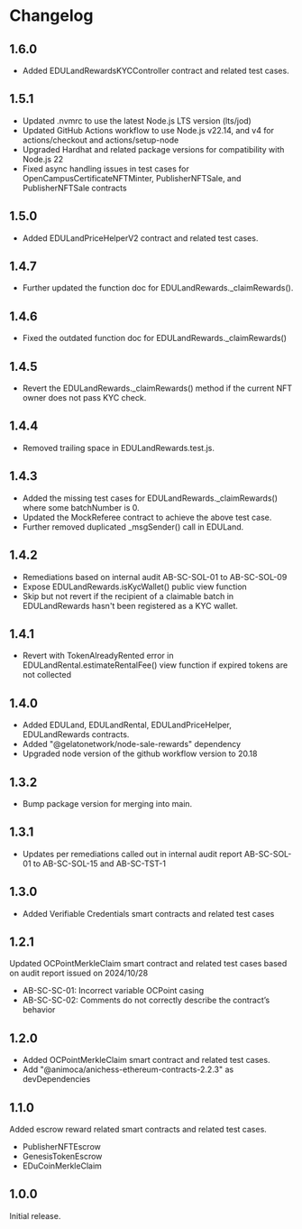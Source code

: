 # Changelog

## 1.6.0
- Added EDULandRewardsKYCController contract and related test cases. 

## 1.5.1

- Updated .nvmrc to use the latest Node.js LTS version (lts/jod)
- Updated GitHub Actions workflow to use Node.js v22.14, and v4 for actions/checkout and actions/setup-node
- Upgraded Hardhat and related package versions for compatibility with Node.js 22
- Fixed async handling issues in test cases for OpenCampusCertificateNFTMinter, PublisherNFTSale, and PublisherNFTSale contracts

## 1.5.0

- Added EDULandPriceHelperV2 contract and related test cases. 

## 1.4.7

- Further updated the function doc for EDULandRewards._claimRewards().

## 1.4.6

- Fixed the outdated function doc for EDULandRewards._claimRewards()

## 1.4.5

- Revert the EDULandRewards._claimRewards() method if the current NFT owner does not pass KYC check.

## 1.4.4

- Removed trailing space in EDULandRewards.test.js.

## 1.4.3

- Added the missing test cases for EDULandRewards._claimRewards() where some batchNumber is 0.
- Updated the MockReferee contract to achieve the above test case.
- Further removed duplicated _msgSender() call in EDULand.

## 1.4.2

- Remediations based on internal audit AB-SC-SOL-01 to AB-SC-SOL-09
- Expose EDULandRewards.isKycWallet() public view function
- Skip but not revert if the recipient of a claimable batch in EDULandRewards hasn't been registered as a KYC wallet.

## 1.4.1

- Revert with TokenAlreadyRented error in EDULandRental.estimateRentalFee() view function if expired tokens are not collected

## 1.4.0

- Added EDULand, EDULandRental, EDULandPriceHelper, EDULandRewards contracts.
- Added "@gelatonetwork/node-sale-rewards" dependency
- Upgraded node version of the github workflow version to 20.18

## 1.3.2

- Bump package version for merging into main.

## 1.3.1

- Updates per remediations called out in internal audit report AB-SC-SOL-01 to AB-SC-SOL-15 and AB-SC-TST-1

## 1.3.0

- Added Verifiable Credentials smart contracts and related test cases

## 1.2.1

Updated OCPointMerkleClaim smart contract and related test cases based on audit report issued on 2024/10/28

- AB-SC-SC-01: Incorrect variable OCPoint casing
- AB-SC-SC-02: Comments do not correctly describe the contract’s behavior

## 1.2.0

- Added OCPointMerkleClaim smart contract and related test cases.
- Add "@animoca/anichess-ethereum-contracts-2.2.3" as devDependencies

## 1.1.0

Added escrow reward related smart contracts and related test cases.

- PublisherNFTEscrow
- GenesisTokenEscrow
- EDuCoinMerkleClaim

## 1.0.0

Initial release.
